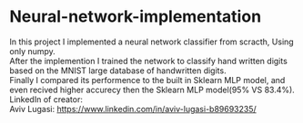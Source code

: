 # Neural-network-implementation
In this project I implemented a neural network classifier from scracth, Using only numpy.<br>
After the implemention I trained the network to classify hand written digits based on the MNIST large database of handwritten digits.<br>
Finally I compared its performence to the built in Sklearn MLP model, and even recived higher accurecy then the Sklearn MLP model(95% VS 83.4%).<br>
LinkedIn of creator:<br>
Aviv Lugasi: https://www.linkedin.com/in/aviv-lugasi-b89693235/
